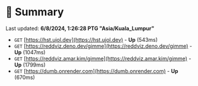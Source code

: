 # 📖 Summary
Last updated: **6/8/2024, 1:26:28 PTG "Asia/Kuala_Lumpur"**

- `GET` [https://hst.ujol.dev](https://hst.ujol.dev) - **Up** (543ms)
- `GET` [https://reddviz.deno.dev/gimme](https://reddviz.deno.dev/gimme) - **Up** (1047ms)
- `GET` [https://reddviz.amar.kim/gimme](https://reddviz.amar.kim/gimme) - **Up** (1799ms)
- `GET` [https://dumb.onrender.com](https://dumb.onrender.com) - **Up** (670ms)
